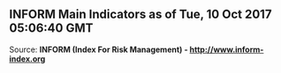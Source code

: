 ## INFORM Main Indicators as of Tue, 10 Oct 2017 05:06:40 GMT

Source: **INFORM (Index For Risk Management) - http://www.inform-index.org**